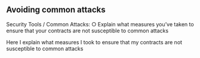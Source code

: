 ## Avoiding common attacks

Security Tools / Common Attacks:
○  	Explain what measures you’ve taken to ensure that your contracts are not susceptible to common attacks

Here I explain what measures I took to ensure that my contracts are not susceptible to common attacks
